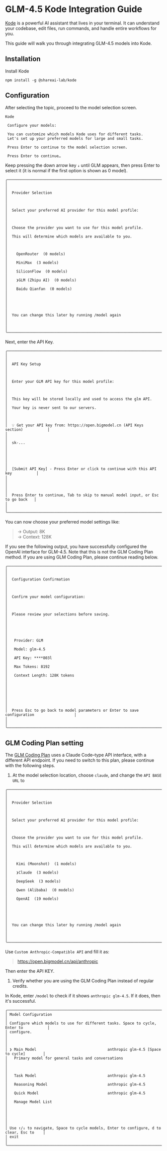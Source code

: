 # GLM-4.5 Kode Integration Guide

[Kode](https://github.com/shareAI-lab/Kode) is a powerful AI assistant that lives in your terminal.
It can understand your codebase, edit files, run commands, and handle entire workflows for you.

This guide will walk you through integrating GLM-4.5 models into Kode.

## Installation

Install Kode

```shell
npm install -g @shareai-lab/kode
```

## Configuration

After selecting the topic, proceed to the model selection screen.

```
Kode 

 Configure your models:

 You can customize which models Kode uses for different tasks.
 Let's set up your preferred models for large and small tasks.

 Press Enter to continue to the model selection screen.

 Press Enter to continue…
```

Keep pressing the down arrow key `↓` until GLM appears, then press Enter to select it (it is normal if the first option is
shown as 0 model).

```
╭───────────────────────────────────────────────────────────────────────────────────────╮
│                                                                                       │
│  Provider Selection                                                                   │
│                                                                                       │
│  Select your preferred AI provider for this model profile:                            │
│                                                                                       │
│  Choose the provider you want to use for this model profile.                          │
│  This will determine which models are available to you.                               │
│                                                                                       │
│    OpenRouter  (0 models)                                                             │
│    MiniMax  (3 models)                                                                │
│    SiliconFlow  (0 models)                                                            │
│    ❯GLM (Zhipu AI)  (0 models)                                                        │
│    Baidu Qianfan  (0 models)                                                          │
│                                                                                       │
│                                                                                       │
│  You can change this later by running /model again                                    │
│                                                                                       │
╰───────────────────────────────────────────────────────────────────────────────────────╯
```

Next, enter the API Key.

```
╭──────────────────────────────────────────────────────────────────────────────────╮
│                                                                                  │
│  API Key Setup                                                                   │
│                                                                                  │
│  Enter your GLM API key for this model profile:                                  │
│                                                                                  │
│  This key will be stored locally and used to access the glm API.                 │
│  Your key is never sent to our servers.                                          │
│                                                                                  │
│  💡 Get your API key from: https://open.bigmodel.cn (API Keys section)           │
│                                                                                  │
│  sk-...                                                                          │
│                                                                                  │
│                                                                                  │
│  [Submit API Key] - Press Enter or click to continue with this API key           │
│                                                                                  │
│                                                                                  │
│  Press Enter to continue, Tab to skip to manual model input, or Esc to go back   │
│                                                                                  │
╰──────────────────────────────────────────────────────────────────────────────────╯
```

You can now choose your preferred model settings like:

> → Output: 8K  
> → Context: 128K

If you see the following output, you have successfully configured the OpenAI interface for GLM-4.5.
Note that this is not the GLM Coding Plan method. If you are using GLM Coding Plan, please continue reading below.

```
╭───────────────────────────────────────────────────────────────────────────────────────────╮
│                                                                                           │
│  Configuration Confirmation                                                               │
│                                                                                           │
│  Confirm your model configuration:                                                        │
│                                                                                           │
│  Please review your selections before saving.                                             │
│                                                                                           │
│                                                                                           │
│   Provider: GLM                                                                           │
│   Model: glm-4.5                                                                          │
│   API Key: ****803l                                                                       │
│   Max Tokens: 8192                                                                        │
│   Context Length: 128K tokens                                                             │
│                                                                                           │
│                                                                                           │
│                                                                                           │
│  Press Esc to go back to model parameters or Enter to save configuration                  │
│                                                                                           │
╰───────────────────────────────────────────────────────────────────────────────────────────╯
```

## GLM Coding Plan setting

The [GLM Coding Plan](https://bigmodel.cn/claude-code) uses a Claude Code–type API interface, with a different API
endpoint.
If you need to switch to this plan, please continue with the following steps.

1. At the model selection location, choose `claude`, and change the `API BASE URL` to

```
╭──────────────────────────────────────────────────────────────────────────────────────────────╮
│                                                                                              │
│  Provider Selection                                                                          │
│                                                                                              │
│  Select your preferred AI provider for this model profile:                                   │
│                                                                                              │
│  Choose the provider you want to use for this model profile.                                 │
│  This will determine which models are available to you.                                      │
│                                                                                              │
│    Kimi (Moonshot)  (1 models)                                                               │
│    ❯Claude  (3 models)                                                                       │
│    DeepSeek  (3 models)                                                                      │
│    Qwen (Alibaba)  (0 models)                                                                │
│    OpenAI  (19 models)                                                                       │
│                                                                                              │
│                                                                                              │
│  You can change this later by running /model again                                           │
│                                                                                              │
╰──────────────────────────────────────────────────────────────────────────────────────────────╯
```

Use `Custom Anthropic-Compatible API` and fill it as:

> https://open.bigmodel.cn/api/anthropic

Then enter the API KEY.

1. Verify whether you are using the GLM Coding Plan instead of regular credits.

In Kode, enter `/model` to check if it shows `anthropic glm-4.5`. If it does, then it's successful.

```
╭───────────────────────────────────────────────────────────────────────────────────────╮
│ Model Configuration                                                                   │
│ Configure which models to use for different tasks. Space to cycle, Enter to           │
│ configure.                                                                            │
│                                                                                       │
│ ❯ Main Model                                anthropic glm-4.5 [Space to cycle]        │
│   Primary model for general tasks and conversations                                   │
│                                                                                       │
│   Task Model                                anthropic glm-4.5                         │
│   Reasoning Model                           anthropic glm-4.5                         │
│   Quick Model                               anthropic glm-4.5                         │
│   Manage Model List                                                                   │
│                                                                                       │
│                                                                                       │
│ Use ↑/↓ to navigate, Space to cycle models, Enter to configure, d to clear, Esc to    │
│ exit                                                                                  │
╰───────────────────────────────────────────────────────────────────────────────────────╯
```
